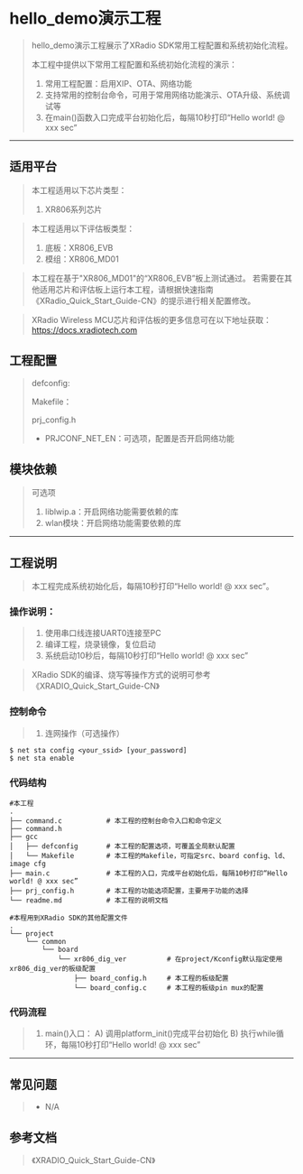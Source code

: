 # hello_demo演示工程

> hello_demo演示工程展示了XRadio SDK常用工程配置和系统初始化流程。
>
> 本工程中提供以下常用工程配置和系统初始化流程的演示：
> 1. 常用工程配置：启用XIP、OTA、网络功能
> 2. 支持常用的控制台命令，可用于常用网络功能演示、OTA升级、系统调试等
> 3. 在main()函数入口完成平台初始化后，每隔10秒打印“Hello world! @ xxx sec”

---

## 适用平台

> 本工程适用以下芯片类型：
>
> 1. XR806系列芯片

> 本工程适用以下评估板类型：
> 1. 底板：XR806_EVB
> 2. 模组：XR806_MD01

> 本工程在基于"XR806_MD01"的“XR806_EVB”板上测试通过。
> 若需要在其他适用芯片和评估板上运行本工程，请根据快速指南《XRadio_Quick_Start_Guide-CN》的提示进行相关配置修改。

> XRadio Wireless MCU芯片和评估板的更多信息可在以下地址获取：
> https://docs.xradiotech.com

## 工程配置

> defconfig:
>
> Makefile：
>
> prj_config.h
>
> * PRJCONF_NET_EN：可选项，配置是否开启网络功能

## 模块依赖

> 可选项
> 1. liblwip.a：开启网络功能需要依赖的库
> 2. wlan模块：开启网络功能需要依赖的库

---

## 工程说明

> 本工程完成系统初始化后，每隔10秒打印“Hello world! @ xxx sec”。

### 操作说明：
> 1. 使用串口线连接UART0连接至PC
> 2. 编译工程，烧录镜像，复位启动
> 3. 系统启动10秒后，每隔10秒打印“Hello world! @ xxx sec”


> XRadio SDK的编译、烧写等操作方式的说明可参考《XRADIO_Quick_Start_Guide-CN》

### 控制命令

> 1. 连网操作（可选操作）
```
$ net sta config <your_ssid> [your_password]
$ net sta enable
```

### 代码结构
```
#本工程
.
├── command.c           # 本工程的控制台命令入口和命令定义
├── command.h
├── gcc
│   ├── defconfig       # 本工程的配置选项，可覆盖全局默认配置
│   └── Makefile        # 本工程的Makefile，可指定src、board config、ld、image cfg
├── main.c              # 本工程的入口，完成平台初始化后，每隔10秒打印“Hello world! @ xxx sec”
├── prj_config.h        # 本工程的功能选项配置，主要用于功能的选择
└── readme.md           # 本工程的说明文档

#本程用到XRadio SDK的其他配置文件
.
└── project
    └── common
        └── board
            └── xr806_dig_ver          # 在project/Kconfig默认指定使用xr806_dig_ver的板级配置
                ├── board_config.h     # 本工程的板级配置
                └── board_config.c     # 本工程的板级pin mux的配置
```
### 代码流程

> 1. main()入口：
>     A) 调用platform_init()完成平台初始化
>     B) 执行while循环，每隔10秒打印“Hello world! @ xxx sec”
---

## 常见问题

> * N/A

## 参考文档

> 《XRADIO_Quick_Start_Guide-CN》
